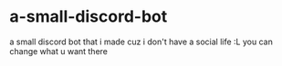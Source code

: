 # a-small-discord-bot
a small discord bot that i made cuz i don't have a social life :L you can change what u want there 
